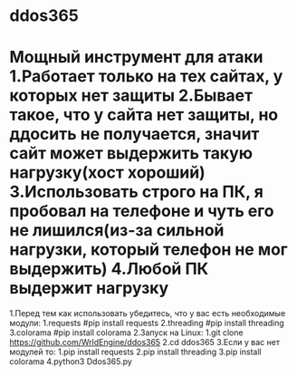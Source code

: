 # ddos365
Мощный инструмент для атаки
1.Работает только на тех сайтах, у которых нет защиты
2.Бывает такое, что у сайта нет защиты, но ддосить не получается, значит сайт может выдержить такую нагрузку(хост хороший)
3.Использовать строго на ПК, я пробовал на телефоне и чуть его не лишился(из-за сильной нагрузки, который телефон не мог выдержить)
4.Любой ПК выдержит нагрузку
=====
1.Перед тем как использовать убедитесь, что у вас есть необходимые модули:
  1.requests #pip install requests
  2.threading #pip install threading
  3.colorama #pip install colorama
2.Запуск на Linux:
  1.git clone https://github.com/WrldEngine/ddos365
  2.cd ddos365
  3.Если у вас нет модулей то:
      1.pip install requests
      2.pip install threading
      3.pip install colorama
  4.python3 Ddos365.py
